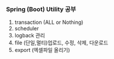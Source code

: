 <h3>Spring (Boot) Utility 공부</h3>

1. transaction (ALL or Nothing)
2. scheduler
3. logback 관리
4. file (단일,멀티)업로드, 수정, 삭제, 다운로드
5. export (엑셀파일 올리기)

